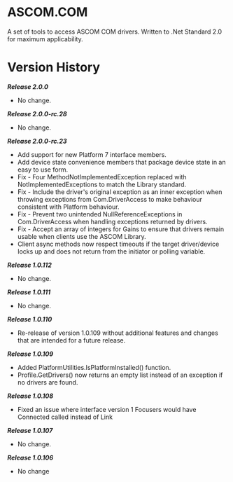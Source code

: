 # ASCOM.COM

A set of tools to access ASCOM COM drivers. Written to .Net Standard 2.0 for maximum applicability.

# Version History

***Release 2.0.0***
* No change.

***Release 2.0.0-rc.28***
* No change.

***Release 2.0.0-rc.23***
* Add support for new Platform 7 interface members.
* Add device state convenience members that package device state in an easy to use form.
* Fix - Four MethodNotImplementedException replaced with NotImplementedExceptions to match the Library standard.
* Fix - Include the driver's original exception as an inner exception when throwing exceptions from Com.DriverAccess to make behaviour consistent with Platform behaviour.
* Fix - Prevent two unintended NullReferenceExceptions in Com.DriverAccess when handling exceptions returned by drivers.
* Fix - Accept an array of integers for Gains to ensure that drivers remain usable when clients use the ASCOM Library.
* Client async methods now respect timeouts if the target driver/device locks up and does not return from the initiator or polling variable.

***Release 1.0.112***
* No change.

***Release 1.0.111***
* No change.

***Release 1.0.110***
* Re-release of version 1.0.109 without additional features and changes that are intended for a future release.

***Release 1.0.109***
* Added PlatformUtilities.IsPlatformInstalled() function.
* Profile.GetDrivers() now returns an empty list instead of an exception if no drivers are found.

***Release 1.0.108***
* Fixed an issue where interface version 1 Focusers would have Connected called instead of Link

***Release 1.0.107***
* No change.

***Release 1.0.106***
* No change